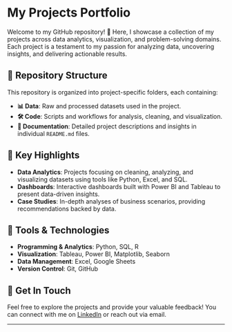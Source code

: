 # **My Projects Portfolio**  

Welcome to my GitHub repository! 🚀 Here, I showcase a collection of my projects across data analytics, visualization, and problem-solving domains. Each project is a testament to my passion for analyzing data, uncovering insights, and delivering actionable results.  

## **📂 Repository Structure**  
This repository is organized into project-specific folders, each containing:  
- **📊 Data**: Raw and processed datasets used in the project.  
- **🛠️ Code**: Scripts and workflows for analysis, cleaning, and visualization.  
- **📄 Documentation**: Detailed project descriptions and insights in individual `README.md` files.  

## **🌟 Key Highlights**  
- **Data Analytics**: Projects focusing on cleaning, analyzing, and visualizing datasets using tools like Python, Excel, and SQL.  
- **Dashboards**: Interactive dashboards built with Power BI and Tableau to present data-driven insights.  
- **Case Studies**: In-depth analyses of business scenarios, providing recommendations backed by data.  

## **🧰 Tools & Technologies**  
- **Programming & Analytics**: Python, SQL, R  
- **Visualization**: Tableau, Power BI, Matplotlib, Seaborn  
- **Data Management**: Excel, Google Sheets  
- **Version Control**: Git, GitHub  

## **🤝 Get In Touch**  
Feel free to explore the projects and provide your valuable feedback! You can connect with me on [LinkedIn](https://www.linkedin.com/in/mayureshchourikar) or reach out via email.  

---
